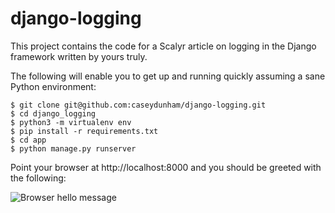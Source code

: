 # django-logging

This project contains the code for a Scalyr article on logging in the
Django framework written by yours truly.

The following will enable you to get up and running quickly assuming a sane
Python environment:

```
$ git clone git@github.com:caseydunham/django-logging.git
$ cd django_logging
$ python3 -m virtualenv env
$ pip install -r requirements.txt
$ cd app
$ python manage.py runserver
```

Point your browser at http://localhost:8000 and you should be greeted with
the following:

![Browser hello message](images/browser.png)
